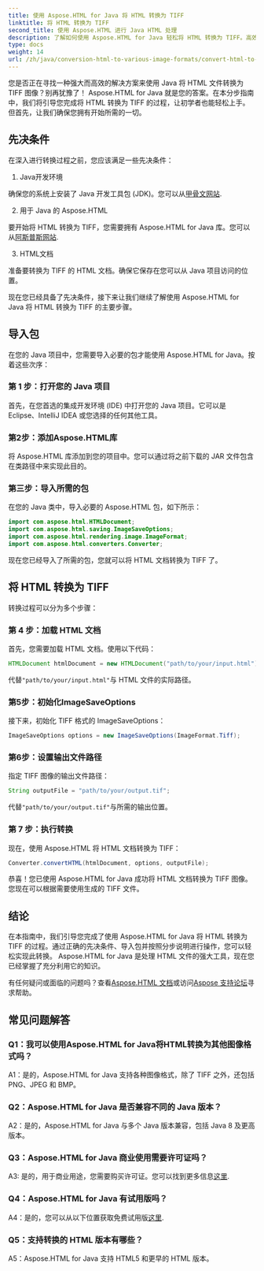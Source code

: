 ```yaml
---
title: 使用 Aspose.HTML for Java 将 HTML 转换为 TIFF
linktitle: 将 HTML 转换为 TIFF
second_title: 使用 Aspose.HTML 进行 Java HTML 处理
description: 了解如何使用 Aspose.HTML for Java 轻松将 HTML 转换为 TIFF。高效文档处理的分步指南。
type: docs
weight: 14
url: /zh/java/conversion-html-to-various-image-formats/convert-html-to-tiff/
---
```

您是否正在寻找一种强大而高效的解决方案来使用 Java 将 HTML 文件转换为 TIFF 图像？别再犹豫了！ Aspose.HTML for Java 就是您的答案。在本分步指南中，我们将引导您完成将 HTML 转换为 TIFF 的过程，让初学者也能轻松上手。但首先，让我们确保您拥有开始所需的一切。

## 先决条件

在深入进行转换过程之前，您应该满足一些先决条件：

1. Java开发环境

确保您的系统上安装了 Java 开发工具包 (JDK)。您可以从[甲骨文网站](https://www.oracle.com/java/technologies/javase-downloads.html).

2. 用于 Java 的 Aspose.HTML

要开始将 HTML 转换为 TIFF，您需要拥有 Aspose.HTML for Java 库。您可以从[阿斯普斯网站](https://releases.aspose.com/html/java/).

3. HTML文档

准备要转换为 TIFF 的 HTML 文档。确保它保存在您可以从 Java 项目访问的位置。

现在您已经具备了先决条件，接下来让我们继续了解使用 Aspose.HTML for Java 将 HTML 转换为 TIFF 的主要步骤。

## 导入包

在您的 Java 项目中，您需要导入必要的包才能使用 Aspose.HTML for Java。按着这些次序：

### 第 1 步：打开您的 Java 项目

首先，在您首选的集成开发环境 (IDE) 中打开您的 Java 项目。它可以是 Eclipse、IntelliJ IDEA 或您选择的任何其他工具。

### 第2步：添加Aspose.HTML库

将 Aspose.HTML 库添加到您的项目中。您可以通过将之前下载的 JAR 文件包含在类路径中来实现此目的。

### 第三步：导入所需的包

在您的 Java 类中，导入必要的 Aspose.HTML 包，如下所示：

```java
import com.aspose.html.HTMLDocument;
import com.aspose.html.saving.ImageSaveOptions;
import com.aspose.html.rendering.image.ImageFormat;
import com.aspose.html.converters.Converter;
```

现在您已经导入了所需的包，您就可以将 HTML 文档转换为 TIFF 了。

## 将 HTML 转换为 TIFF

转换过程可以分为多个步骤：

### 第 4 步：加载 HTML 文档

首先，您需要加载 HTML 文档。使用以下代码：

```java
HTMLDocument htmlDocument = new HTMLDocument("path/to/your/input.html");
```

代替`"path/to/your/input.html"`与 HTML 文件的实际路径。

### 第5步：初始化ImageSaveOptions

接下来，初始化 TIFF 格式的 ImageSaveOptions：

```java
ImageSaveOptions options = new ImageSaveOptions(ImageFormat.Tiff);
```

### 第6步：设置输出文件路径

指定 TIFF 图像的输出文件路径：

```java
String outputFile = "path/to/your/output.tif";
```

代替`"path/to/your/output.tif"`与所需的输出位置。

### 第 7 步：执行转换

现在，使用 Aspose.HTML 将 HTML 文档转换为 TIFF：

```java
Converter.convertHTML(htmlDocument, options, outputFile);
```

恭喜！您已使用 Aspose.HTML for Java 成功将 HTML 文档转换为 TIFF 图像。您现在可以根据需要使用生成的 TIFF 文件。

## 结论

在本指南中，我们引导您完成了使用 Aspose.HTML for Java 将 HTML 转换为 TIFF 的过程。通过正确的先决条件、导入包并按照分步说明进行操作，您可以轻松实现此转换。 Aspose.HTML for Java 是处理 HTML 文件的强大工具，现在您已经掌握了充分利用它的知识。

有任何疑问或面临的问题吗？查看[Aspose.HTML 文档](https://reference.aspose.com/html/java/)或访问[Aspose 支持论坛](https://forum.aspose.com/)寻求帮助。

## 常见问题解答

### Q1：我可以使用Aspose.HTML for Java将HTML转换为其他图像格式吗？

A1：是的，Aspose.HTML for Java 支持各种图像格式，除了 TIFF 之外，还包括 PNG、JPEG 和 BMP。

### Q2：Aspose.HTML for Java 是否兼容不同的 Java 版本？

A2：是的，Aspose.HTML for Java 与多个 Java 版本兼容，包括 Java 8 及更高版本。

### Q3：Aspose.HTML for Java 商业使用需要许可证吗？

 A3: 是的，用于商业用途，您需要购买许可证。您可以找到更多信息[这里](https://purchase.aspose.com/buy).

### Q4：Aspose.HTML for Java 有试用版吗？

 A4：是的，您可以从以下位置获取免费试用版[这里](https://releases.aspose.com/html/java).

### Q5：支持转换的 HTML 版本有哪些？

A5：Aspose.HTML for Java 支持 HTML5 和更早的 HTML 版本。
